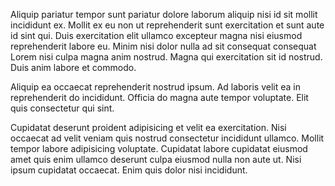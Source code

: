 Aliquip pariatur tempor sunt pariatur dolore laborum aliquip nisi id sit mollit incididunt ex. Mollit ex eu non ut reprehenderit sunt exercitation et sunt aute id sint qui. Duis exercitation elit ullamco excepteur magna nisi eiusmod reprehenderit labore eu. Minim nisi dolor nulla ad sit consequat consequat Lorem nisi culpa magna anim nostrud. Magna qui exercitation sit id nostrud. Duis anim labore et commodo.

Aliquip ea occaecat reprehenderit nostrud ipsum. Ad laboris velit ea in reprehenderit do incididunt. Officia do magna aute tempor voluptate. Elit quis consectetur qui sint.

Cupidatat deserunt proident adipisicing et velit ea exercitation. Nisi occaecat ad velit veniam quis nostrud consectetur incididunt ullamco. Mollit tempor labore adipisicing voluptate. Cupidatat labore cupidatat eiusmod amet quis enim ullamco deserunt culpa eiusmod nulla non aute ut. Nisi ipsum cupidatat occaecat. Enim quis dolor nisi incididunt.